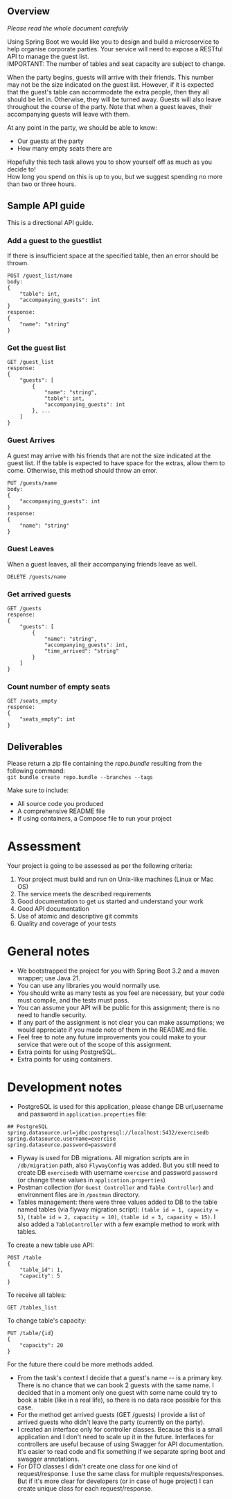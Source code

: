 
## Overview

*Please read the whole document carefully*

Using Spring Boot we would like you to design and build a microservice to help organise corporate parties. Your service will need to expose a RESTful API to manage the guest list.  
IMPORTANT: The number of tables and seat capacity are subject to change.

When the party begins, guests will arrive with their friends. This number may not be the size indicated on the guest list. However, if it is expected that the guest's table can accommodate the extra people, then they all should be let in. Otherwise, they will be turned away.
Guests will also leave throughout the course of the party. Note that when a guest leaves, their accompanying guests will leave with them.

At any point in the party, we should be able to know:
- Our guests at the party
- How many empty seats there are

Hopefully this tech task allows you to show yourself off as much as you decide to!  
How long you spend on this is up to you, but we suggest spending no more than two or three hours.

## Sample API guide

This is a directional API guide.

### Add a guest to the guestlist

If there is insufficient space at the specified table, then an error should be thrown.

```
POST /guest_list/name
body: 
{
    "table": int,
    "accompanying_guests": int
}
response: 
{
    "name": "string"
}
```

### Get the guest list

```
GET /guest_list
response: 
{
    "guests": [
        {
            "name": "string",
            "table": int,
            "accompanying_guests": int
        }, ...
    ]
}
```

### Guest Arrives

A guest may arrive with his friends that are not the size indicated at the guest list.
If the table is expected to have space for the extras, allow them to come. Otherwise, this method should throw an error.

```
PUT /guests/name
body:
{
    "accompanying_guests": int
}
response:
{
    "name": "string"
}
```

### Guest Leaves

When a guest leaves, all their accompanying friends leave as well.

```
DELETE /guests/name
```

### Get arrived guests

```
GET /guests
response: 
{
    "guests": [
        {
            "name": "string",
            "accompanying_guests": int,
            "time_arrived": "string"
        }
    ]
}
```

### Count number of empty seats

```
GET /seats_empty
response:
{
    "seats_empty": int
}
```

## Deliverables
Please return a zip file containing the *repo.bundle* resulting from the following command:  
`git bundle create repo.bundle --branches --tags`
  
Make sure to include:
- All source code you produced
- A comprehensive README file
- If using containers, a Compose file to run your project

# Assessment
Your project is going to be assessed as per the following criteria:
1. Your project must build and run on Unix-like machines (Linux or Mac OS)
1. The service meets the described requirements
1. Good documentation to get us started and understand your work
1. Good API documentation
1. Use of atomic and descriptive git commits
1. Quality and coverage of your tests

# General notes
- We bootstrapped the project for you with Spring Boot 3.2 and a maven wrapper; use Java 21.
- You can use any libraries you would normally use.
- You should write as many tests as you feel are necessary, but your code must compile, and the
tests must pass.
- You can assume your API will be public for this assignment; there is no need to handle security.
- If any part of the assignment is not clear you can make assumptions; we would appreciate if you
made note of them in the README.md file.
- Feel free to note any future improvements you could make to your service that were out of the
scope of this assignment.
- Extra points for using PostgreSQL.
- Extra points for using containers.

# Development notes

- PostgreSQL is used for this application, please change DB url,username and password in `application.properties` file:
```
## PostgreSQL
spring.datasource.url=jdbc:postgresql://localhost:5432/exercisedb
spring.datasource.username=exercise
spring.datasource.password=password
```
- Flyway is used for DB migrations. All migration scripts are in `/db/migration` path, also `FlywayConfig` was added.
But you still need to create DB `exercisedb` with username `exercise` and password `password` (or change these values in `application.properties`)
- Postman collection (for `Guest Controller` and `Table Controller`) and environment files are in `/postman` directory.
- Tables management: there were three values added to DB to the table named tables (via flyway migration script): 
`(table id = 1, capacity = 5)`, `(table id = 2, capacity = 10)`, `(table id = 3, capacity = 15)`.
I also added a `TableController` with a few example method to work with tables.

To create a new table use API:
```
POST /table
{
    "table_id": 1,
    "capacity": 5
}
```

To receive all tables:
```
GET /tables_list
```

To change table's capacity:

```
PUT /table/{id}
{
    "capacity": 20
}
```

For the future there could be more methods added.
- From the task's context I decide that a guest's name -- is a primary key. 
There is no chance that we can book 2 guests with the same name. 
I decided that in a moment only one guest with some name could try to book a table (like in a real life), 
so there is no data race possible for this case.
- For the method get arrived guests (GET /guests) I provide a list of arrived guests who didn't leave the party 
(currently on the party).
- I created an interface only for controller classes. Because this is a small application 
and I don't need to scale up it in the future. Interfaces for controllers are useful because of using Swagger for API documentation.
It's easier to read code and fix something if we separate spring boot and swagger annotations.
- For DTO classes I didn't create one class for one kind of request/response. I use the same class for multiple requests/responses.
But if it's more clear for developers (or in case of huge project) I can create unique class for each request/response.